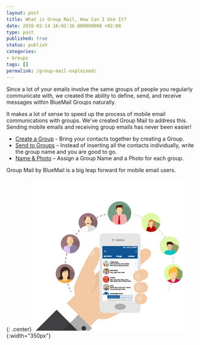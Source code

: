 ```yaml
---
layout: post
title: What is Group Mail, How Can I Use It?
date: 2016-02-14 16:02:36.000000000 +02:00
type: post
published: true
status: publish
categories:
- Groups
tags: []
permalink: /group-mail-explained/
---
```


Since a lot of your emails involve the same groups of people you regularly communicate with, we created the ability to define, send, and receive messages within BlueMail Groups naturally.

It makes a lot of sense to speed up the process of mobile email communications with groups. We’ve created Group Mail to address this. Sending mobile emails and receiving group emails has never been easier!

* [Create a Group](/creating-a-group/) - Bring your contacts together by creating a Group.
* [Send to Groups](/send-an-email-to-a-group/) – Instead of inserting all the contacts individually, write the group name and you are good to go.
* [Name & Photo](/naming-a-group-and-setting-a-photo/) – Assign a Group Name and a Photo for each group.

Group Mail by BlueMail is a big leap forward for mobile email users.

{: .center}
![Groups](/assets/BlueMail_groups.png){:width="350px"}